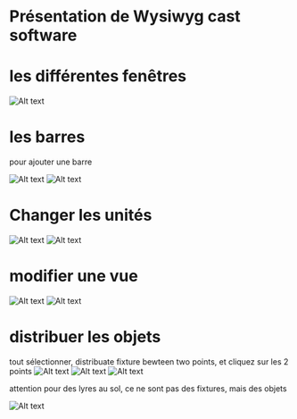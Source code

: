 # Présentation de Wysiwyg cast software

# les différentes fenêtres

![Alt text](../images/IMG_0997.JPEG)

# les barres

pour ajouter une barre

![Alt text](../images/IMG_0995.JPEG)
![Alt text](../images/IMG_0996.JPEG)

# Changer les unités

![Alt text](../images/IMG_0999.JPEG)
![Alt text](../images/IMG_1003.JPEG)

# modifier une vue

![Alt text](../images/2024-01-27_13h24_59.png)
![Alt text](../images/2024-01-27_13h25_41.png)

# distribuer les objets

tout sélectionner, distribuate fixture bewteen two points, et cliquez sur les 2 points
![Alt text](../images/2024-01-27_15h52_43.png)
![Alt text](../images/2024-01-27_15h53_03.png)
![Alt text](../images/2024-01-27_15h53_11.png)

attention pour des lyres au sol, ce ne sont pas des fixtures, mais des objets

![Alt text](../images/2024-01-27_15h56_01.png)
